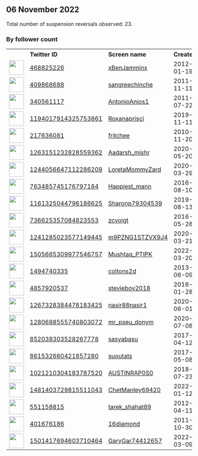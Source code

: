 
## 06 November 2022
Total number of suspension reversals observed: 23.

### By follower count
<table><tr><th></th><th align="left">Twitter ID</th><th align="left">Screen name</th>
<th align="left">Created</th><th align="left">Status</th><th align="left">Suspended</th><th align="left">Followers</th>
<tr><td><a href="https://pbs.twimg.com/profile_images/1614528356212514816/bhz3Mcl5_normal.jpg"><img src="https://pbs.twimg.com/profile_images/1614528356212514816/bhz3Mcl5_normal.jpg" width="40px" height="40px" align="center"/></a></td><td><a href="https://twitter.com/intent/user?user_id=468825226">468825226</a></td><td><a href="https://twitter.com/xBenJamminx">xBenJamminx</a></td><td>2012-01-19</td><td align="center"></td><td>2022-10-28</td><td>82087</td></tr>
<tr><td><a href="https://pbs.twimg.com/profile_images/1593729866955898881/KCz1Q3ul_normal.jpg"><img src="https://pbs.twimg.com/profile_images/1593729866955898881/KCz1Q3ul_normal.jpg" width="40px" height="40px" align="center"/></a></td><td><a href="https://twitter.com/intent/user?user_id=409868688">409868688</a></td><td><a href="https://twitter.com/sangreechinche">sangreechinche</a></td><td>2011-11-11</td><td align="center"></td><td></td><td>28068</td></tr>
<tr><td><a href="https://pbs.twimg.com/profile_images/1578748378707542017/gYGyM4Hd_normal.jpg"><img src="https://pbs.twimg.com/profile_images/1578748378707542017/gYGyM4Hd_normal.jpg" width="40px" height="40px" align="center"/></a></td><td><a href="https://twitter.com/intent/user?user_id=340561117">340561117</a></td><td><a href="https://twitter.com/AntonioAnjos1">AntonioAnjos1</a></td><td>2011-07-22</td><td align="center">🔒</td><td></td><td>5477</td></tr>
<tr><td><a href="https://pbs.twimg.com/profile_images/1593476729070313472/9qkLy4pz_normal.jpg"><img src="https://pbs.twimg.com/profile_images/1593476729070313472/9qkLy4pz_normal.jpg" width="40px" height="40px" align="center"/></a></td><td><a href="https://twitter.com/intent/user?user_id=1194017914325753861">1194017914325753861</a></td><td><a href="https://twitter.com/Roxanaprisci">Roxanaprisci</a></td><td>2019-11-11</td><td align="center"></td><td></td><td>4099</td></tr>
<tr><td><a href="https://pbs.twimg.com/profile_images/955815110299324416/ssuqN4ln_normal.jpg"><img src="https://pbs.twimg.com/profile_images/955815110299324416/ssuqN4ln_normal.jpg" width="40px" height="40px" align="center"/></a></td><td><a href="https://twitter.com/intent/user?user_id=217636081">217636081</a></td><td><a href="https://twitter.com/fritchee">fritchee</a></td><td>2010-11-20</td><td align="center"></td><td></td><td>3672</td></tr>
<tr><td><a href="https://pbs.twimg.com/profile_images/1580422216000634880/j8utrd7h_normal.jpg"><img src="https://pbs.twimg.com/profile_images/1580422216000634880/j8utrd7h_normal.jpg" width="40px" height="40px" align="center"/></a></td><td><a href="https://twitter.com/intent/user?user_id=1263151232828559362">1263151232828559362</a></td><td><a href="https://twitter.com/Aadarsh_mishr">Aadarsh_mishr</a></td><td>2020-05-20</td><td align="center"></td><td></td><td>1201</td></tr>
<tr><td><a href="https://pbs.twimg.com/profile_images/1327300225246097411/M6Hc1vSO_normal.jpg"><img src="https://pbs.twimg.com/profile_images/1327300225246097411/M6Hc1vSO_normal.jpg" width="40px" height="40px" align="center"/></a></td><td><a href="https://twitter.com/intent/user?user_id=1244056647112286209">1244056647112286209</a></td><td><a href="https://twitter.com/LoretaMommyZard">LoretaMommyZard</a></td><td>2020-03-29</td><td align="center"></td><td></td><td>1161</td></tr>
<tr><td><a href="https://pbs.twimg.com/profile_images/1618278242078580736/mL_nMBUs_normal.jpg"><img src="https://pbs.twimg.com/profile_images/1618278242078580736/mL_nMBUs_normal.jpg" width="40px" height="40px" align="center"/></a></td><td><a href="https://twitter.com/intent/user?user_id=763485745176797184">763485745176797184</a></td><td><a href="https://twitter.com/Happiest_mann">Happiest_mann</a></td><td>2016-08-10</td><td align="center"></td><td></td><td>764</td></tr>
<tr><td><a href="https://pbs.twimg.com/profile_images/1253435237213728770/ptfWaWCh_normal.jpg"><img src="https://pbs.twimg.com/profile_images/1253435237213728770/ptfWaWCh_normal.jpg" width="40px" height="40px" align="center"/></a></td><td><a href="https://twitter.com/intent/user?user_id=1161325044796186625">1161325044796186625</a></td><td><a href="https://twitter.com/Sharonp79304539">Sharonp79304539</a></td><td>2019-08-13</td><td align="center"></td><td></td><td>672</td></tr>
<tr><td><a href="https://pbs.twimg.com/profile_images/1576141306971185152/RIx79J_8_normal.jpg"><img src="https://pbs.twimg.com/profile_images/1576141306971185152/RIx79J_8_normal.jpg" width="40px" height="40px" align="center"/></a></td><td><a href="https://twitter.com/intent/user?user_id=736625357084823553">736625357084823553</a></td><td><a href="https://twitter.com/zcvoigt">zcvoigt</a></td><td>2016-05-28</td><td align="center"></td><td></td><td>272</td></tr>
<tr><td><a href="https://pbs.twimg.com/profile_images/1326892385696182274/kxAZB-Iq_normal.jpg"><img src="https://pbs.twimg.com/profile_images/1326892385696182274/kxAZB-Iq_normal.jpg" width="40px" height="40px" align="center"/></a></td><td><a href="https://twitter.com/intent/user?user_id=1241285023577149445">1241285023577149445</a></td><td><a href="https://twitter.com/m9PZNG1STZVX9J4">m9PZNG1STZVX9J4</a></td><td>2020-03-21</td><td align="center"></td><td></td><td>253</td></tr>
<tr><td><a href="https://pbs.twimg.com/profile_images/1505679786282307587/Z8NETMUH_normal.jpg"><img src="https://pbs.twimg.com/profile_images/1505679786282307587/Z8NETMUH_normal.jpg" width="40px" height="40px" align="center"/></a></td><td><a href="https://twitter.com/intent/user?user_id=1505665309977546757">1505665309977546757</a></td><td><a href="https://twitter.com/Mushtaq_PTIPK">Mushtaq_PTIPK</a></td><td>2022-03-20</td><td align="center"></td><td>2022-10-23</td><td>234</td></tr>
<tr><td><a href="https://pbs.twimg.com/profile_images/1151738929155981313/b1B7IOjv_normal.jpg"><img src="https://pbs.twimg.com/profile_images/1151738929155981313/b1B7IOjv_normal.jpg" width="40px" height="40px" align="center"/></a></td><td><a href="https://twitter.com/intent/user?user_id=1494740335">1494740335</a></td><td><a href="https://twitter.com/coltons2d">coltons2d</a></td><td>2013-06-09</td><td align="center"></td><td></td><td>223</td></tr>
<tr><td><a href="https://pbs.twimg.com/profile_images/1095457228646174720/ry86m9zM_normal.jpg"><img src="https://pbs.twimg.com/profile_images/1095457228646174720/ry86m9zM_normal.jpg" width="40px" height="40px" align="center"/></a></td><td><a href="https://twitter.com/intent/user?user_id=4857920537">4857920537</a></td><td><a href="https://twitter.com/stevieboy2018">stevieboy2018</a></td><td>2016-01-28</td><td align="center"></td><td></td><td>196</td></tr>
<tr><td><a href="https://pbs.twimg.com/profile_images/1589107076885729281/q-s7RKQY_normal.jpg"><img src="https://pbs.twimg.com/profile_images/1589107076885729281/q-s7RKQY_normal.jpg" width="40px" height="40px" align="center"/></a></td><td><a href="https://twitter.com/intent/user?user_id=1267328384478183425">1267328384478183425</a></td><td><a href="https://twitter.com/nasir88nasir1">nasir88nasir1</a></td><td>2020-06-01</td><td align="center"></td><td></td><td>126</td></tr>
<tr><td><a href="https://pbs.twimg.com/profile_images/1611900780352573440/hRq5W45-_normal.jpg"><img src="https://pbs.twimg.com/profile_images/1611900780352573440/hRq5W45-_normal.jpg" width="40px" height="40px" align="center"/></a></td><td><a href="https://twitter.com/intent/user?user_id=1280688555740803072">1280688555740803072</a></td><td><a href="https://twitter.com/mr_pseu_donym">mr_pseu_donym</a></td><td>2020-07-08</td><td align="center"></td><td></td><td>85</td></tr>
<tr><td><a href="https://pbs.twimg.com/profile_images/1613672364461658112/qGTpAEWK_normal.jpg"><img src="https://pbs.twimg.com/profile_images/1613672364461658112/qGTpAEWK_normal.jpg" width="40px" height="40px" align="center"/></a></td><td><a href="https://twitter.com/intent/user?user_id=852038303528267778">852038303528267778</a></td><td><a href="https://twitter.com/sasyabasu">sasyabasu</a></td><td>2017-04-12</td><td align="center"></td><td></td><td>68</td></tr>
<tr><td><a href="https://pbs.twimg.com/profile_images/861534100536123392/LNm3D8IC_normal.jpg"><img src="https://pbs.twimg.com/profile_images/861534100536123392/LNm3D8IC_normal.jpg" width="40px" height="40px" align="center"/></a></td><td><a href="https://twitter.com/intent/user?user_id=861532660421857280">861532660421857280</a></td><td><a href="https://twitter.com/suoutats">suoutats</a></td><td>2017-05-08</td><td align="center"></td><td></td><td>67</td></tr>
<tr><td><a href="https://pbs.twimg.com/profile_images/1655573382446960648/VjiCk0jf_normal.jpg"><img src="https://pbs.twimg.com/profile_images/1655573382446960648/VjiCk0jf_normal.jpg" width="40px" height="40px" align="center"/></a></td><td><a href="https://twitter.com/intent/user?user_id=1021210304183787520">1021210304183787520</a></td><td><a href="https://twitter.com/AUSTINRAP0S0">AUSTINRAP0S0</a></td><td>2018-07-23</td><td align="center"></td><td></td><td>64</td></tr>
<tr><td><a href="https://pbs.twimg.com/profile_images/1481403871952056320/dzOJgz8-_normal.jpg"><img src="https://pbs.twimg.com/profile_images/1481403871952056320/dzOJgz8-_normal.jpg" width="40px" height="40px" align="center"/></a></td><td><a href="https://twitter.com/intent/user?user_id=1481403729815511043">1481403729815511043</a></td><td><a href="https://twitter.com/ChetManley69420">ChetManley69420</a></td><td>2022-01-12</td><td align="center">👋</td><td>2022-09-30</td><td>58</td></tr>
<tr><td><a href="https://pbs.twimg.com/profile_images/884759964681633793/9dkv4SbF_normal.jpg"><img src="https://pbs.twimg.com/profile_images/884759964681633793/9dkv4SbF_normal.jpg" width="40px" height="40px" align="center"/></a></td><td><a href="https://twitter.com/intent/user?user_id=551158815">551158815</a></td><td><a href="https://twitter.com/tarek_shahat89">tarek_shahat89</a></td><td>2012-04-11</td><td align="center"></td><td>2022-02-28</td><td>34</td></tr>
<tr><td><a href="https://abs.twimg.com/sticky/default_profile_images/default_profile_normal.png"><img src="https://abs.twimg.com/sticky/default_profile_images/default_profile_normal.png" width="40px" height="40px" align="center"/></a></td><td><a href="https://twitter.com/intent/user?user_id=401676186">401676186</a></td><td><a href="https://twitter.com/16diamond">16diamond</a></td><td>2011-10-30</td><td align="center"></td><td></td><td>24</td></tr>
<tr><td><a href="https://abs.twimg.com/sticky/default_profile_images/default_profile_normal.png"><img src="https://abs.twimg.com/sticky/default_profile_images/default_profile_normal.png" width="40px" height="40px" align="center"/></a></td><td><a href="https://twitter.com/intent/user?user_id=1501417694603710464">1501417694603710464</a></td><td><a href="https://twitter.com/GaryGar74412657">GaryGar74412657</a></td><td>2022-03-09</td><td align="center"></td><td>2022-10-20</td><td>21</td></tr>
</table>
